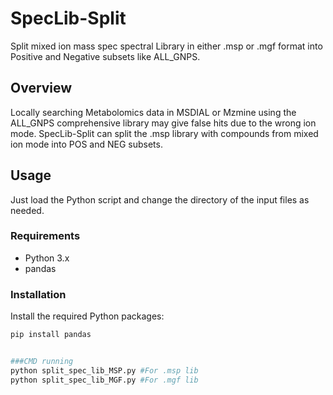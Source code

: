 # SpecLib-Split

Split mixed ion mass spec spectral Library in either .msp or .mgf format into Positive and Negative subsets like ALL_GNPS.

## Overview

Locally searching Metabolomics data in MSDIAL or Mzmine using the ALL_GNPS comprehensive library may give false hits due to the wrong ion mode. SpecLib-Split can split the .msp library with compounds from mixed ion mode into POS and NEG subsets.

## Usage

Just load the Python script and change the directory of the input files as needed.

### Requirements

- Python 3.x
- pandas

### Installation

Install the required Python packages:
```bash
pip install pandas


###CMD running
python split_spec_lib_MSP.py #For .msp lib
python split_spec_lib_MGF.py #For .mgf lib


